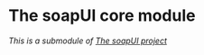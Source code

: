 # The soapUI core module

*This is a submodule of [The soapUI project](https://github.com/SmartBear/soapui/tree/SOAPUI-3838-Convert-to-maven3)*
